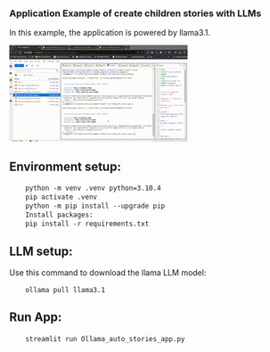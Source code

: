 ### Application Example of create children stories with LLMs

In this example, the application is powered by llama3.1.

![Video Example](video/usage_example.gif)

## Environment setup:

		python -m venv .venv python=3.10.4
		pip activate .venv
		python -m pip install --upgrade pip
		Install packages:
		pip install -r requirements.txt

## LLM setup:
Use this command to download the llama LLM model:

		ollama pull llama3.1 
        
## Run App:
		streamlit run Ollama_auto_stories_app.py
